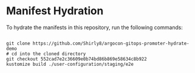 
# Manifest Hydration

To hydrate the manifests in this repository, run the following commands:

```shell

git clone https://github.com/Shirly8/argocon-gitops-promoter-hydrate-demo
# cd into the cloned directory
git checkout 552cad7e2c36609e0b74bd86b869e58634c8b922
kustomize build ./user-configuration/staging/e2e
```